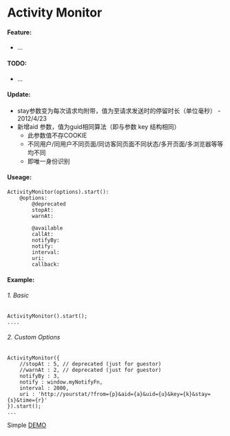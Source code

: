 Activity Monitor
=============

#### Feature:
+ ...

#### TODO:
+ ...

#### Update:
+ stay参数变为每次请求均附带，值为至请求发送时的停留时长（单位毫秒） - 2012/4/23
+ 新增aid 参数，值为guid相同算法（即与参数 key 结构相同）
    + 此参数值不存COOKIE
    + 不同用户/同用户不同页面/同访客同页面不同状态/多开页面/多浏览器等等均不同
    + 即唯一身份识别 

#### Useage:
    ActivityMonitor(options).start():
        @options:
            @deprecated
            stopAt:
            warnAt:
            
            @available
            callAt:
            notifyBy:
            notify:
            interval:
            uri:
            callback:

#### Example:

###### 1. Basic
    ActivityMonitor().start();
    ....

###### 2. Custom Options
    ActivityMonitor({
        //stopAt : 5, // deprecated (just for guestor)
        //warnAt : 2, // deprecated (just for guestor)
        notifyBy : 3,
        notify : window.myNotifyFn,
        interval : 2000,
        uri : 'http://yourstat/?from={p}&aid={a}&uid={u}&key={k}&stay={s}&time={r}'
    }).start();
    ...

Simple [DEMO](http://zfkun.github.io/js/demo/QKActivity/)
